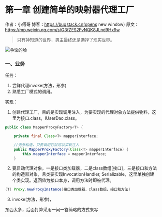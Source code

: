 # 第一章 创建简单的映射器代理工厂
作者：小傅哥
博客：https://bugstack.cn(opens new window)
原文：https://mp.weixin.qq.com/s/G3fZES2FvNQK8JLnd9Hx9w

> 只有神知道的世界，男主最终还是选择了现实世界。

![争论的脸](https://github.com/user-attachments/assets/52ba99ec-7107-4e08-9348-7c423132ab82)
### 一、业务
任务：
1. 尝鲜代理invoke(方法，形参)
2. 熟悉工厂模式的调用。

实现：
1. 创建代理工厂，目的是实现调用注入，为要实现的代理对象方法提供物料，这里为接口.class，IUserDao.class。
``` java
public class MapperProxyFactory<T> {

    private final Class<T> mapperInterface;

    //无参构造，只要调用它就可以实现注入
    public MapperProxyFactory(Class<T> mapperInterface) {
        this.mapperInterface = mapperInterface;
    }
```
2. 要启动代理对象，一是接口类加载器，二是class数组[接口]，三是接口和方法的构造器对象，且类要实现InvocationHandler, Serializable，这里单独创建个类实现。返回值为接口本身，调用方法时即被代理。
``` java
(T) Proxy.newProxyInstance(接口类加载器，class数组，接口和方法)
```
3. invoke(方法，形参)，

东西太多，后面打算采用一问一答简略的方式来写